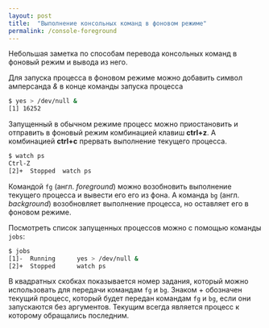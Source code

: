 ```yaml
---
layout: post
title:  "Выполнение консольных команд в фоновом режиме"
permalink: /console-foreground
---
```


Небольшая заметка по способам перевода консольных команд в фоновый режим и вывода из него.

Для запуска процесса в фоновом режиме можно добавить символ амперсанда *&amp;* в конце команды запуска процесса

~~~bash
$ yes > /dev/null &
[1] 16252
~~~

Запущенный в обычном режиме процесс можно приостановить и отправить в фоновый режим комбинацией клавиш **ctrl+z**. А комбинацией **ctrl+с** прервать выполнение текущего процесса.

~~~bash
$ watch ps
Ctrl-Z
[2]+  Stopped  watch ps
~~~

Командой `fg` (англ. *foreground*) можно возобновить выполнение текущего процесса и вывести его его из фона. А команда `bg` (англ. *background*) возобновляет выполнение процесса, но оставляет его в фоновом режиме.

Посмотреть список запущенных процессов можно с помощью команды `jobs`:

~~~bash
$ jobs
[1]-  Running      yes > /dev/null &
[2]+  Stopped      watch ps
~~~

В квадратных скобках показывается номер задания, который можно использовать для передачи командам `fg` и `bg`. Знаком + обозначен текущий процесс, который будет передан командам `fg` и `bg`, если они запускаются без аргументов. Текущим всегда является процесс к которому обращались последним.